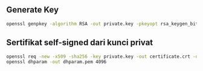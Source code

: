 ## Generate Key
```sh
openssl genpkey -algorithm RSA -out private.key -pkeyopt rsa_keygen_bits:4096
```
## Sertifikat self-signed dari kunci privat 
```sh
openssl req -new -x509 -sha256 -key private.key -out certificate.crt -days 365
openssl dhparam -out dhparam.pem 4096
```